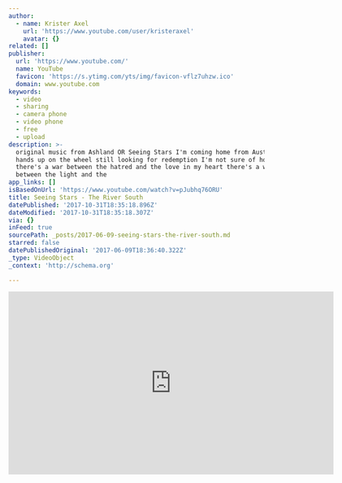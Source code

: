 ```yaml
---
author:
  - name: Krister Axel
    url: 'https://www.youtube.com/user/kristeraxel'
    avatar: {}
related: []
publisher:
  url: 'https://www.youtube.com/'
  name: YouTube
  favicon: 'https://s.ytimg.com/yts/img/favicon-vflz7uhzw.ico'
  domain: www.youtube.com
keywords:
  - video
  - sharing
  - camera phone
  - video phone
  - free
  - upload
description: >-
  original music from Ashland OR Seeing Stars I'm coming home from Austin got my
  hands up on the wheel still looking for redemption I'm not sure of how I feel
  there's a war between the hatred and the love in my heart there's a war
  between the light and the
app_links: []
isBasedOnUrl: 'https://www.youtube.com/watch?v=pJubhq76ORU'
title: Seeing Stars - The River South
datePublished: '2017-10-31T18:35:18.896Z'
dateModified: '2017-10-31T18:35:18.307Z'
via: {}
inFeed: true
sourcePath: _posts/2017-06-09-seeing-stars-the-river-south.md
starred: false
datePublishedOriginal: '2017-06-09T18:36:40.322Z'
_type: VideoObject
_context: 'http://schema.org'

---
```

<iframe src="https://cdn.embedly.com/widgets/media.html?src=https%3A%2F%2Fwww.youtube.com%2Fembed%2FpJubhq76ORU%3Ffeature%3Doembed&amp;url=http%3A%2F%2Fwww.youtube.com%2Fwatch%3Fv%3DpJubhq76ORU&amp;image=https%3A%2F%2Fi.ytimg.com%2Fvi%2FpJubhq76ORU%2Fhqdefault.jpg&amp;key=a715cf41cc93453ca338d350cd26f87b&amp;type=text%2Fhtml&amp;schema=youtube" width="640" height="360" scrolling="no" frameborder="0" allowfullscreen="" style=""></iframe>